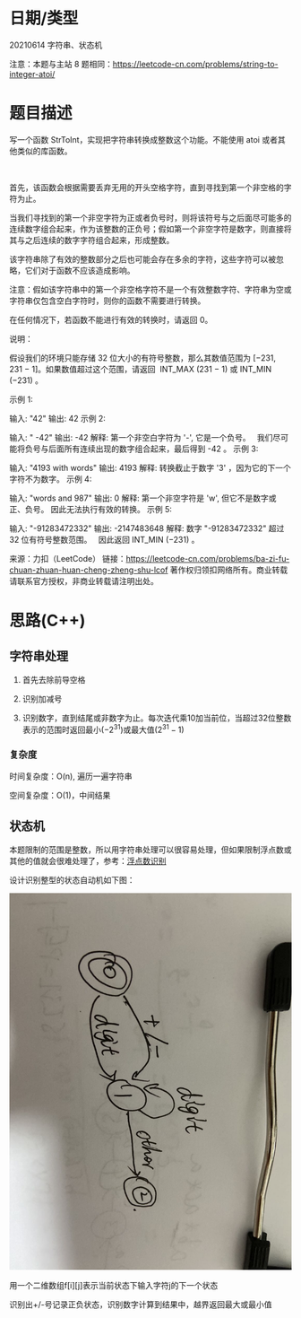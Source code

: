 
<!--
 * @Author: baisichen
 * @Date: 2021-05-10 10:20:04
 * @LastEditTime: 2021-06-16 21:59:51
 * @LastEditors: baisichen
 * @Description: 
-->
# 日期/类型
20210614 字符串、状态机

注意：本题与主站 8 题相同：https://leetcode-cn.com/problems/string-to-integer-atoi/


# 题目描述
写一个函数 StrToInt，实现把字符串转换成整数这个功能。不能使用 atoi 或者其他类似的库函数。

 

首先，该函数会根据需要丢弃无用的开头空格字符，直到寻找到第一个非空格的字符为止。

当我们寻找到的第一个非空字符为正或者负号时，则将该符号与之后面尽可能多的连续数字组合起来，作为该整数的正负号；假如第一个非空字符是数字，则直接将其与之后连续的数字字符组合起来，形成整数。

该字符串除了有效的整数部分之后也可能会存在多余的字符，这些字符可以被忽略，它们对于函数不应该造成影响。

注意：假如该字符串中的第一个非空格字符不是一个有效整数字符、字符串为空或字符串仅包含空白字符时，则你的函数不需要进行转换。

在任何情况下，若函数不能进行有效的转换时，请返回 0。

说明：

假设我们的环境只能存储 32 位大小的有符号整数，那么其数值范围为 [−231,  231 − 1]。如果数值超过这个范围，请返回  INT_MAX (231 − 1) 或 INT_MIN (−231) 。

示例 1:

输入: "42"
输出: 42
示例 2:

输入: "   -42"
输出: -42
解释: 第一个非空白字符为 '-', 它是一个负号。
     我们尽可能将负号与后面所有连续出现的数字组合起来，最后得到 -42 。
示例 3:

输入: "4193 with words"
输出: 4193
解释: 转换截止于数字 '3' ，因为它的下一个字符不为数字。
示例 4:

输入: "words and 987"
输出: 0
解释: 第一个非空字符是 'w', 但它不是数字或正、负号。
     因此无法执行有效的转换。
示例 5:

输入: "-91283472332"
输出: -2147483648
解释: 数字 "-91283472332" 超过 32 位有符号整数范围。 
     因此返回 INT_MIN (−231) 。
 


来源：力扣（LeetCode）
链接：https://leetcode-cn.com/problems/ba-zi-fu-chuan-zhuan-huan-cheng-zheng-shu-lcof
著作权归领扣网络所有。商业转载请联系官方授权，非商业转载请注明出处。

# 思路(C++)


## 字符串处理
1. 首先去除前导空格

2. 识别加减号

3. 识别数字，直到结尾或非数字为止。每次迭代乘10加当前位，当超过32位整数表示的范围时返回最小($-2^31$)或最大值($2^31-1$)
   

### 复杂度
时间复杂度：O(n), 遍历一遍字符串

空间复杂度：O(1)，中间结果

## 状态机

本题限制的范围是整数，所以用字符串处理可以很容易处理，但如果限制浮点数或其他的值就会很难处理了，参考：[浮点数识别](https://github.com/ZYBaisichen/EduCoderCompilationPrinciple/tree/main/%E7%BB%83%E6%89%8B%E5%B0%8F%E7%A8%8B%E5%BA%8F/%E8%AF%8D%E6%B3%95%E5%88%86%E6%9E%90/%E6%B5%AE%E7%82%B9%E6%95%B0%E8%AF%86%E5%88%AB)

设计识别整型的状态自动机如下图：

<div align=center>
<img src="https://github.com/ZYBaisichen/MarkdownImages/blob/main/%E6%95%B4%E6%95%B0%E7%8A%B6%E6%80%81%E6%9C%BA.png" />
</div>


用一个二维数组f[i][j]表示当前状态下输入字符j的下一个状态


识别出+/-号记录正负状态，识别数字计算到结果中，越界返回最大或最小值
